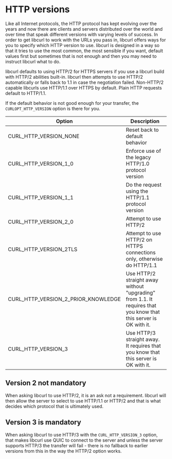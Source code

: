 # HTTP versions

Like all Internet protocols, the HTTP protocol has kept evolving over the
years and now there are clients and servers distributed over the world and
over time that speak different versions with varying levels of success. In
order to get libcurl to work with the URLs you pass in, libcurl offers ways
for you to specify which HTTP version to use. libcurl is designed in a way so
that it tries to use the most common, the most sensible if you want, default
values first but sometimes that is not enough and then you may need to
instruct libcurl what to do.

libcurl defaults to using HTTP/2 for HTTPS servers if you use a libcurl build
with HTTP/2 abilities built-in. libcurl then attempts to use HTTP/2
automatically or falls back to 1.1 in case the negotiation failed. Non-HTTP/2
capable libcurls use HTTP/1.1 over HTTPS by default. Plain HTTP requests
default to HTTP/1.1.

If the default behavior is not good enough for your transfer, the
`CURLOPT_HTTP_VERSION` option is there for you.

| Option                              | Description |
|-------------------------------------|-------------|
| CURL_HTTP_VERSION_NONE              | Reset back to default behavior
| CURL_HTTP_VERSION_1_0               | Enforce use of the legacy HTTP/1.0 protocol version
| CURL_HTTP_VERSION_1_1               | Do the request using the HTTP/1.1 protocol version
| CURL_HTTP_VERSION_2_0               | Attempt to use HTTP/2
| CURL_HTTP_VERSION_2TLS              | Attempt to use HTTP/2 on HTTPS connections only, otherwise do HTTP/1.1
| CURL_HTTP_VERSION_2_PRIOR_KNOWLEDGE | Use HTTP/2 straight away without "upgrading" from 1.1. It requires that you know that this server is OK with it.
| CURL_HTTP_VERSION_3 | Use HTTP/3 straight away. It requires that you know that this server is OK with it.

## Version 2 not mandatory

When asking libcurl to use HTTP/2, it is an ask not a requirement. libcurl
will then allow the server to select to use HTTP/1.1 or HTTP/2 and that is
what decides which protocol that is ultimately used.

## Version 3 is mandatory

When asking libcurl to use HTTP/3 with the `CURL_HTTP_VERSION_3` option, that
makes libcurl use QUIC to connect to the server and unless the server supports
HTTP/3 the transfer will fail - there is no fallback to earlier versions from
this in the way the HTTP/2 option works.
